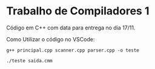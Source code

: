 # Trabalho de Compiladores 1
Código em C++ com data para entrega no dia 17/11.

Como Utilizar o código no VSCode:

```
g++ principal.cpp scanner.cpp parser.cpp -o teste
```

```
./teste saida.cmm
```
